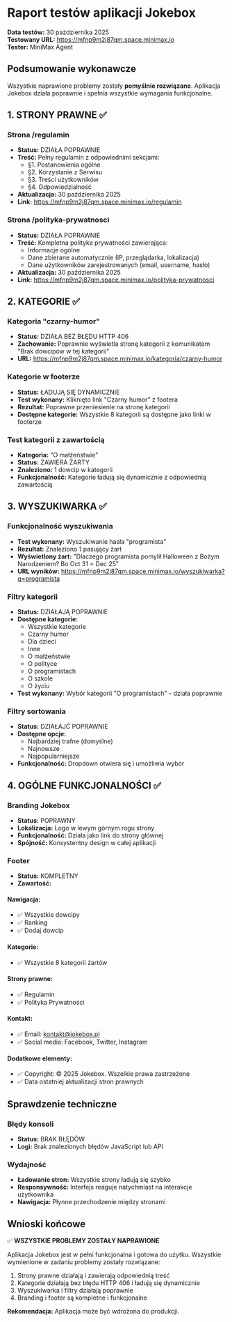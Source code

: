 # Raport testów aplikacji Jokebox
**Data testów:** 30 października 2025  
**Testowany URL:** https://mfnp9m2j87qm.space.minimax.io  
**Tester:** MiniMax Agent

## Podsumowanie wykonawcze

Wszystkie naprawione problemy zostały **pomyślnie rozwiązane**. Aplikacja Jokebox działa poprawnie i spełnia wszystkie wymagania funkcjonalne.

## 1. STRONY PRAWNE ✅

### Strona /regulamin
- **Status:** DZIAŁA POPRAWNIE
- **Treść:** Pełny regulamin z odpowiednimi sekcjami:
  - §1. Postanowienia ogólne
  - §2. Korzystanie z Serwisu  
  - §3. Treści użytkowników
  - §4. Odpowiedzialność
- **Aktualizacja:** 30 października 2025
- **Link:** https://mfnp9m2j87qm.space.minimax.io/regulamin

### Strona /polityka-prywatnosci  
- **Status:** DZIAŁA POPRAWNIE
- **Treść:** Kompletna polityka prywatności zawierająca:
  - Informacje ogólne
  - Dane zbierane automatycznie (IP, przeglądarka, lokalizacja)
  - Dane użytkowników zarejestrowanych (email, username, hasło)
- **Aktualizacja:** 30 października 2025
- **Link:** https://mfnp9m2j87qm.space.minimax.io/polityka-prywatnosci

## 2. KATEGORIE ✅

### Kategoria "czarny-humor"
- **Status:** DZIAŁA BEZ BŁĘDU HTTP 406
- **Zachowanie:** Poprawnie wyświetla stronę kategorii z komunikatem "Brak dowcipów w tej kategorii"
- **URL:** https://mfnp9m2j87qm.space.minimax.io/kategoria/czarny-humor

### Kategorie w footerze
- **Status:** ŁADUJĄ SIĘ DYNAMICZNIE
- **Test wykonany:** Kliknięto link "Czarny humor" z footera
- **Rezultat:** Poprawne przeniesienie na stronę kategorii
- **Dostępne kategorie:** Wszystkie 8 kategorii są dostępne jako linki w footerze

### Test kategorii z zawartością
- **Kategoria:** "O małżeństwie"  
- **Status:** ZAWIERA ŻARTY
- **Znaleziono:** 1 dowcip w kategorii
- **Funkcjonalność:** Kategorie ładują się dynamicznie z odpowiednią zawartością

## 3. WYSZUKIWARKA ✅

### Funkcjonalność wyszukiwania
- **Test wykonany:** Wyszukiwanie hasła "programista"
- **Rezultat:** Znaleziono 1 pasujący żart
- **Wyświetlony żart:** "Dlaczego programista pomylił Halloween z Bożym Narodzeniem? Bo Oct 31 = Dec 25"
- **URL wyników:** https://mfnp9m2j87qm.space.minimax.io/wyszukiwarka?q=programista

### Filtry kategorii
- **Status:** DZIAŁAJĄ POPRAWNIE
- **Dostępne kategorie:**
  - Wszystkie kategorie
  - Czarny humor
  - Dla dzieci  
  - Inne
  - O małżeństwie
  - O polityce
  - O programistach
  - O szkole
  - O życiu
- **Test wykonany:** Wybór kategorii "O programistach" - działa poprawnie

### Filtry sortowania  
- **Status:** DZIAŁAJĆ POPRAWNIE
- **Dostępne opcje:**
  - Najbardziej trafne (domyślne)
  - Najnowsze
  - Najpopularniejsze
- **Funkcjonalność:** Dropdown otwiera się i umożliwia wybór

## 4. OGÓLNE FUNKCJONALNOŚCI ✅

### Branding Jokebox
- **Status:** POPRAWNY
- **Lokalizacja:** Logo w lewym górnym rogu strony
- **Funkcjonalność:** Działa jako link do strony głównej
- **Spójność:** Konsystentny design w całej aplikacji

### Footer
- **Status:** KOMPLETNY
- **Zawartość:**

#### Nawigacja:
- ✅ Wszystkie dowcipy
- ✅ Ranking  
- ✅ Dodaj dowcip

#### Kategorie:
- ✅ Wszystkie 8 kategorii żartów

#### Strony prawne:
- ✅ Regulamin
- ✅ Polityka Prywatności

#### Kontakt:
- ✅ Email: kontakt@jokebox.pl
- ✅ Social media: Facebook, Twitter, Instagram

#### Dodatkowe elementy:
- ✅ Copyright: © 2025 Jokebox. Wszelkie prawa zastrzeżone
- ✅ Data ostatniej aktualizacji stron prawnych

## Sprawdzenie techniczne

### Błędy konsoli
- **Status:** BRAK BŁĘDÓW
- **Logi:** Brak znalezionych błędów JavaScript lub API

### Wydajność
- **Ładowanie stron:** Wszystkie strony ładują się szybko
- **Responsywność:** Interfejs reaguje natychmiast na interakcje użytkownika
- **Nawigacja:** Płynne przechodzenie między stronami

## Wnioski końcowe

✅ **WSZYSTKIE PROBLEMY ZOSTAŁY NAPRAWIONE**

Aplikacja Jokebox jest w pełni funkcjonalna i gotowa do użytku. Wszystkie wymienione w zadaniu problemy zostały rozwiązane:

1. Strony prawne działają i zawierają odpowiednią treść
2. Kategorie działają bez błędu HTTP 406 i ładują się dynamicznie  
3. Wyszukiwarka i filtry działają poprawnie
4. Branding i footer są kompletne i funkcjonalne

**Rekomendacja:** Aplikacja może być wdrożona do produkcji.